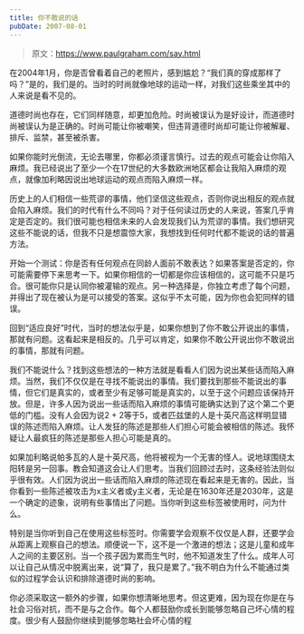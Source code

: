 ```yaml
---
title: 你不敢说的话
pubDate: 2007-08-01
---
```


> 原文：https://www.paulgraham.com/say.html 

            
在2004年1月，你是否曾看着自己的老照片，感到尴尬？“我们真的穿成那样了吗？”是的，我们是的。当时的时尚就像地球的运动一样，对我们这些乘坐其中的人来说是看不见的。

道德时尚也存在，它们同样随意，却更加危险。时尚被误认为是好设计，而道德时尚被误认为是正确的。时尚可能让你被嘲笑，但违背道德时尚却可能让你被解雇、排斥、监禁，甚至被杀害。

如果你能时光倒流，无论去哪里，你都必须谨言慎行。过去的观点可能会让你陷入麻烦。我已经说出了至少一个在17世纪的大多数欧洲地区都会让我陷入麻烦的观点，就像加利略因说出地球运动的观点而陷入麻烦一样。

历史上的人们相信一些荒谬的事情，他们坚信这些观点，否则你说出相反的观点就会陷入麻烦。我们的时代有什么不同吗？对于任何读过历史的人来说，答案几乎肯定是否定的。我们很可能也相信未来的人会发现我们认为荒谬的事情。我们想研究这些不能说的话，但我不只是想震惊大家，我想找到任何时代都不能说的话的普遍方法。

开始一个测试：你是否有任何观点在同龄人面前不敢表达？如果答案是否定的，你可能需要停下来思考一下。如果你相信的一切都是你应该相信的，这可能不只是巧合。很可能你只是认同你被灌输的观点。另一种选择是，你独立考虑了每个问题，并得出了现在被认为是可以接受的答案。这似乎不太可能，因为你也会犯同样的错误。

回到“适应良好”时代，当时的想法似乎是，如果你想到了你不敢公开说出的事情，那就有问题。这看起来是相反的。几乎可以肯定，如果你不敢公开说出你不敢说出的事情，那就有问题。

我们不能说什么？找到这些想法的一种方法就是看看人们因为说出某些话而陷入麻烦。当然，我们不仅仅是在寻找不能说出的事情。我们要找到那些不能说出的事情，但它们是真实的，或者至少有足够可能是真实的，以至于这个问题应该保持开放。但是，许多人因为说出一些话而陷入麻烦的事情可能确实达到了这个第二个更低的门槛。没有人会因为说2 + 2等于5，或者匹兹堡的人是十英尺高这样明显错误的陈述而陷入麻烦。让人发狂的陈述是那些人们担心可能会被相信的陈述。我怀疑让人最疯狂的陈述是那些人担心可能是真的。

如果加利略说帕多瓦的人是十英尺高，他将被视为一个无害的怪人。说地球围绕太阳转是另一回事。教会知道这会让人们思考。当我们回顾过去时，这条经验法则似乎很有效。人们因为说出一些话而陷入麻烦的陈述现在看起来是无害的。因此，当你看到一些陈述被攻击为x主义者或y主义者，无论是在1630年还是2030年，这是一个确定的迹象，说明有些事情出了问题。当你听到这些标签被使用时，问为什么。

特别是当你听到自己在使用这些标签时。你需要学会观察不仅仅是人群，还要学会从距离上观察自己的想法。顺便说一下，这不是一个激进的想法；这是儿童和成年人之间的主要区别。当一个孩子因为累而生气时，他不知道发生了什么。成年人可以让自己从情况中脱离出来，说“算了，我只是累了。”我不明白为什么不能通过类似的过程学会认识和排除道德时尚的影响。

你必须采取这一额外的步骤，如果你想清晰地思考。但这更难，因为现在你是在与社会习俗对抗，而不是与之合作。每个人都鼓励你成长到能够忽略自己坏心情的程度。很少有人鼓励你继续到能够忽略社会坏心情的程